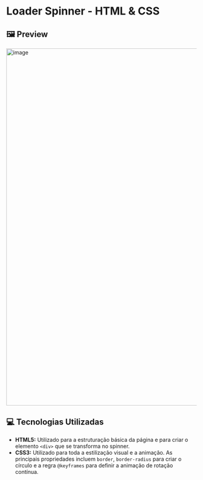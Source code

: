 # Loader Spinner - HTML & CSS

## 🖼️ Preview

<img width="957" height="945" alt="image" src="https://github.com/user-attachments/assets/27cc906e-4e40-4868-a28c-3888dba90268" />


## 💻 Tecnologias Utilizadas

* **HTML5:** Utilizado para a estruturação básica da página e para criar o elemento `<div>` que se transforma no spinner.
* **CSS3:** Utilizado para toda a estilização visual e a animação. As principais propriedades incluem `border`, `border-radius` para criar o círculo e a regra `@keyframes` para definir a animação de rotação contínua.
